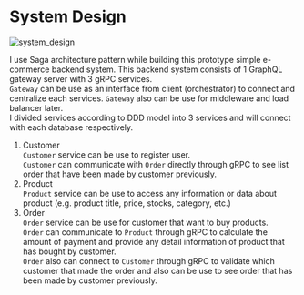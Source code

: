 # System Design

![system_design](https://user-images.githubusercontent.com/62687089/185913618-da411335-e639-4546-92b6-40bcbe006ed7.png)

I use Saga architecture pattern while building this prototype simple e-commerce backend system.
This backend system consists of 1 GraphQL gateway server with 3 gRPC services. <br>
`Gateway` can be use as an interface from client (orchestrator) to connect and centralize each services. `Gateway` also can be use for middleware and load balancer later. <br>
I divided services according to DDD model into 3 services and will connect with each database respectively. <br>

1. Customer <br>
   `Customer` service can be use to register user. <br>
   `Customer` can communicate with `Order` directly through gRPC to see list order that have been made by customer previously.
2. Product <br>
   `Product` service can be use to access any information or data about product (e.g. product title, price, stocks, category, etc.)
3. Order <br>
   `Order` service can be use for customer that want to buy products. <br>
   `Order` can communicate to `Product` through gRPC to calculate the amount of payment and provide any detail information of product that has bought by customer. <br>
   `Order` also can connect to `Customer` through gRPC to validate which customer that made the order and also can be use to see order that has been made by customer previously.
